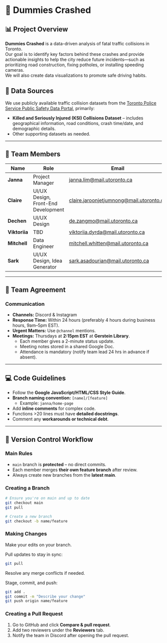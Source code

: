 # 🚗 Dummies Crashed

## 📊 Project Overview
**Dummies Crashed** is a data-driven analysis of fatal traffic collisions in Toronto.  
Our goal is to identify key factors behind these crashes and provide actionable insights to help the city reduce future incidents—such as prioritizing road construction, fixing potholes, or installing speeding cameras.  
We will also create data visualizations to promote safe driving habits.

## 📂 Data Sources
We use publicly available traffic collision datasets from the [Toronto Police Service Public Safety Data Portal](https://data.torontopolice.on.ca/), primarily:
- **Killed and Seriously Injured (KSI) Collisions Dataset** – includes geographical information, road conditions, crash time/date, and demographic details.
- Other supporting datasets as needed.

---

## 👥 Team Members
| Name | Role | Email |
|------|------|------|
| **Janna** | Project Manager | janna.lim@mail.utoronto.ca |
| **Claire** | UI/UX Design, Front-End Development | claire.jaroonjetjumnong@mail.utoronto.ca |
| **Dechen** | UI/UX Design | de.zangmo@mail.utoronto.ca |
| **Viktoriia** | TBD | viktoriia.dyrda@mail.utoronto.ca |
| **Mitchell** | Data Engineer | mitchell.whitten@mail.utoronto.ca |
| **Sark** | UI/UX Design, Idea Generator | sark.asadourian@mail.utoronto.ca |

---

## 🤝 Team Agreement

### Communication
- **Channels:** Discord & Instagram  
- **Response Time:** Within 24 hours (preferably 4 hours during business hours, 9am–5pm EST).  
- **Urgent Matters:** Use `@channel` mentions.  
- **Meetings:** Thursdays at **2:15pm EST** at **Gerstein Library**.  
  - Each member gives a 2-minute status update.  
  - Meeting notes stored in a shared Google Doc.  
  - Attendance is mandatory (notify team lead 24 hrs in advance if absent).  

---

## 💻 Code Guidelines
- Follow the **Google JavaScript/HTML/CSS Style Guide**.  
- **Branch naming convention:** `[name]/[feature]`  
  - Example: `janna/home-page`
- Add **inline comments** for complex code.  
- Functions >20 lines must have **detailed docstrings**.  
- Comment any **workarounds or technical debt**.

---

## 🔀 Version Control Workflow

### Main Rules
- `main` branch is **protected** – no direct commits.
- Each member merges **their own feature branch** after review.
- Always create new branches from the **latest main**.

### Creating a Branch
```bash
# Ensure you're on main and up to date
git checkout main
git pull

# Create a new branch
git checkout -b name/feature
```

### Making Changes

Make your edits on your branch.

Pull updates to stay in sync:

```bash
git pull
```

Resolve any merge conflicts if needed.

Stage, commit, and push:

```bash
git add .
git commit -m "Describe your change"
git push origin name/feature
```

### Creating a Pull Request

1. Go to GitHub and click **Compare & pull request**.
2. Add two reviewers under the **Reviewers** tab.
3. Notify the team in Discord after opening the pull request.
